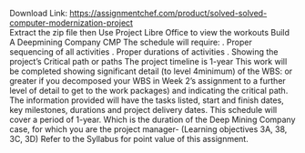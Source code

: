 Download Link: https://assignmentchef.com/product/solved-solved-computer-modernization-project
<br>
Extract the zip file then Use Project Libre Office to view the workouts Build A Deepmining Company CMP The schedule will require: . Proper sequencing of all activities . Proper durations of activities . Showing the project’s Critical path or paths The project timeline is 1-year This work will be completed showing significant detail (to level 4minimum) of the WBS: or greater if you decomposed your WBS in Week 2’s assignment to a further level of detail to get to the work packages) and indicating the critical path. The information provided will have the tasks listed, start and finish dates, key milestones, durations and project delivery dates. This schedule will cover a period of 1-year. Which is the duration of the Deep Mining Company case, for which you are the project manager- (Learning objectives 3A, 38, 3C, 3D) Refer to the Syllabus for point value of this assignment.